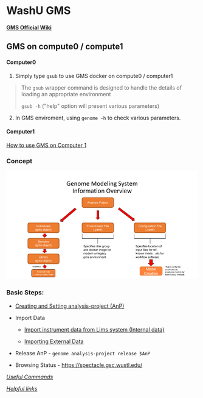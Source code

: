 # WashU GMS

**[GMS Official Wiki](https://github.com/genome/genome/wiki)**

## GMS on compute0 / compute1

#### Computer0

1. Simply type `gsub` to use GMS docker on compute0 / computer1

> The `gsub` wrapper command is designed to handle the details of loading an appropriate environment
>
> `gsub -h` ("help" option will present various parameters)

2. In GMS enviroment, using `genome -h` to check various parameters.

#### Computer1

[How to use GMS on Computer 1](https://github.com/jinlab-washu/Jin-lab.manual/blob/master/Genome_Modeling_System/HowToUseGMS_Computer1.md)

### Concept

![GMS](https://github.com/jinlab-washu/Jin-lab.manual/blob/master/Genome_Modeling_System/gms_diagram.png?raw=true)

### Basic Steps:

* [Creating and Setting analysis-project (AnP)](create_analysis_project_GMS.md)

* Import Data

  * [Import instrument data from Lims system (Internal data)](import_instrument_data_from_lims_system.md)
  
  * [Importing External Data](import_external_data_manually.md)
  
* Release AnP - `genome analysis-project release $AnP`
  
* Browsing Status - https://spectacle.gsc.wustl.edu/
  


_[Useful Commands](gms_commands.md)_

_[Helpful links](gms_info.md)_
